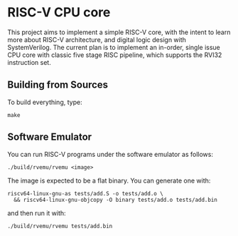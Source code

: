 # RISC-V CPU core

This project aims to implement a simple RISC-V core, with the intent to learn more about RISC-V architecture, and digital logic design with SystemVerilog.
The current plan is to implement an in-order, single issue CPU core with classic five stage RISC pipeline, which supports the RVI32 instruction set.

## Building from Sources

To build everything, type:

```
make
```

## Software Emulator

You can run RISC-V programs under the software emulator as follows:

```
./build/rvemu/rvemu <image>
```

The image is expected to be a flat binary. You can generate one with:

```
riscv64-linux-gnu-as tests/add.S -o tests/add.o \
  && riscv64-linux-gnu-objcopy -O binary tests/add.o tests/add.bin
```

and then run it with:

```
./build/rvemu/rvemu tests/add.bin
```
